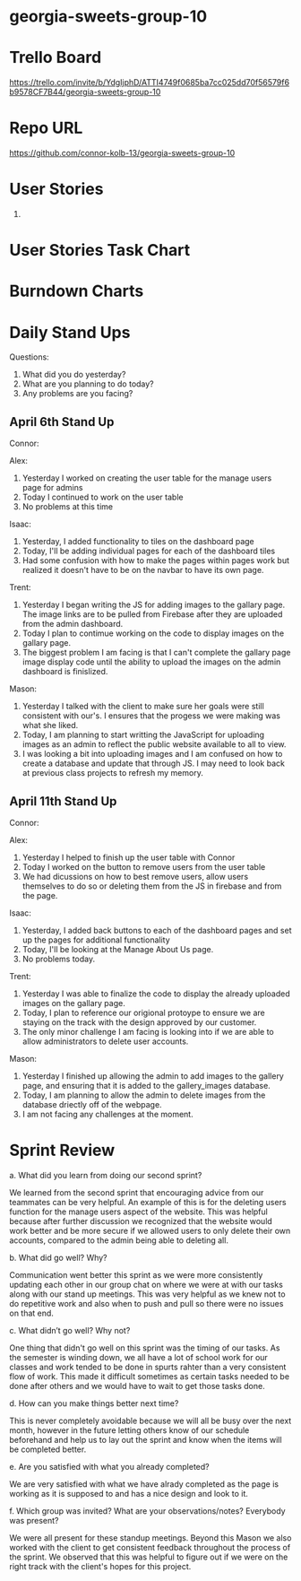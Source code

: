 # georgia-sweets-group-10

# Trello Board

https://trello.com/invite/b/YdgIjphD/ATTI4749f0685ba7cc025dd70f56579f6b9578CF7B44/georgia-sweets-group-10

# Repo URL

https://github.com/connor-kolb-13/georgia-sweets-group-10

# User Stories

1. 

# User Stories Task Chart


# Burndown Charts


# Daily Stand Ups

Questions:

1. What did you do yesterday?
2. What are you planning to do today?
3. Any problems are you facing?

## April 6th Stand Up

Connor:


Alex:
1. Yesterday I worked on creating the user table for the manage users page for admins
2. Today I continued to work on the user table
3. No problems at this time

Isaac:

1. Yesterday, I added functionality to tiles on the dashboard page
2. Today, I'll be adding individual pages for each of the dashboard tiles
3. Had some confusion with how to make the pages within pages work but realized it doesn't have to be on the navbar to have its own page.

Trent:
1. Yesterday I began writing the JS for adding images to the gallary page. The image links are to be pulled from Firebase after they are uploaded from the admin dashboard.
2. Today I plan to contimue working on the code to display images on the gallary page. 
3. The biggest problem I am facing is that I can't complete the gallary page image display code until the ability to upload the images on the admin dashboard is finislized. 


Mason:
1. Yesterday I talked with the client to make sure her goals were still consistent with our's. I ensures that the progess we were making was what she liked.
2. Today, I am planning to start writting the JavaScript for uploading images as an admin to reflect the public website available to all to view.
3. I was looking a bit into uploading images and I am confused on how to create a database and update that through JS. I may need to look back at previous class projects to refresh my memory.

## April 11th Stand Up

Connor:


Alex:
1. Yesterday I helped to finish up the user table with Connor
2. Today I worked on the button to remove users from the user table
3. We had dicussions on how to best remove users, allow users themselves to do so or deleting them from the JS in firebase and from the page. 

Isaac:

1. Yesterday, I added back buttons to each of the dashboard pages and set up the pages for additional functionality
2. Today, I'll be looking at the Manage About Us page. 
3. No problems today.

Trent:
1. Yesterday I was able to finalize the code to display the already uploaded images on the gallary page. 
2. Today, I plan to reference our origional protoype to ensure we are staying on the track with the design approved by our customer.
3. The only minor challenge I am facing is looking into if we are able to allow administrators to delete user accounts. 

Mason:
1. Yesterday I finished up allowing the admin to add images to the gallery page, and ensuring that it is added to the gallery_images database.
2. Today, I am planning to allow the admin to delete images from the database driectly off of the webpage.
3. I am not facing any challenges at the moment.

# Sprint Review

a. What did you learn from doing our second sprint?
<p>We learned from the second sprint that encouraging advice from our teammates can be very helpful. An example of this is for the deleting users function for the manage users aspect of the website. This was helpful because after further discussion we recognized that the website would work better and be more secure if we allowed users to only delete their own accounts, compared to the admin being able to deleting all. </p>

b. What did go well? Why?
<p>Communication went better this sprint as we were more consistently updating each other in our group chat on where we were at with our tasks along with our stand up meetings. This was very helpful as we knew not to do repetitive work and also when to push and pull so there were no issues on that end.</p>


c. What didn’t go well? Why not?
<p>One thing that didn't go well on this sprint was the timing of our tasks. As the semester is winding down, we all have a lot of school work for our classes and work tended to be done in spurts rahter than a very consistent flow of work. This made it difficult sometimes as certain tasks needed to be done after others and we would have to wait to get those tasks done.</p>


d. How can you make things better next time?
<p>This is never completely avoidable because we will all be busy over the next month, however in the future letting others know of our schedule beforehand and help us to lay out the sprint and know when the items will be completed better.</p>


e. Are you satisfied with what you already completed?
<p>We are very satisfied with what we have alrady completed as the page is working as it is supposed to and has a nice design and look to it.</p>

f. Which group was invited? What are your observations/notes? Everybody was present?
<p>We were all present for these standup meetings. Beyond this Mason we also worked with the client to get consistent feedback throughout the process of the sprint. We observed that this was helpful to figure out if we were on the right track with the client's hopes for this project.</p>


